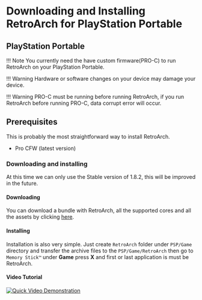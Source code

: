 # Downloading and Installing RetroArch for PlayStation Portable

## PlayStation Portable

!!! Note
    You currently need the have custom firmware(PRO-C) to run RetroArch on your PlayStation Portable.

!!! Warning
    Hardware or software changes on your device may damage your device.

!!! Warning
    PRO-C must be running before running RetroArch, if you run RetroArch before running PRO-C, data corrupt error will occur.

## Prerequisites

This is probably the most straightforward way to install RetroArch.

- Pro CFW (latest version)

### Downloading and installing

At this time we can only use the Stable version of 1.8.2, this will be improved in the future.

#### Downloading

You can download a bundle with RetroArch, all the supported cores and all the assets by clicking [here](https://buildbot.libretro.com/stable/1.8.2/playstation/psp/RetroArch.7z).

#### Installing

Installation is also very simple. Just create `RetroArch` folder under `PSP/Game` directory and transfer the archive files to the `PSP/Game/RetroArch` then go to `Memory Stick™` under **Game** press **X** and first or last application is must be RetroArch.

#### Video Tutorial

[![Quick Video Demonstration](http://img.youtube.com/vi/VXY7HjvMfnU/0.jpg)](http://www.youtube.com/watch?v=VXY7HjvMfnU)
